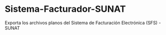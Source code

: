 # Sistema-Facturador-SUNAT
Exporta los archivos planos del Sistema de Facturación Electrónica (SFS) - SUNAT
